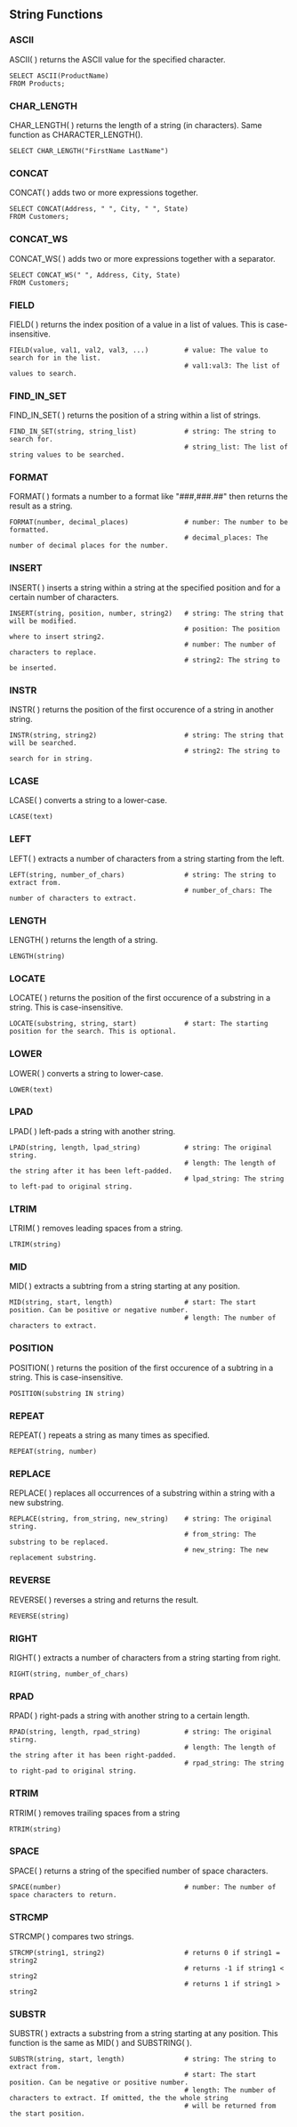 ## String Functions

### ASCII
ASCII( ) returns the ASCII value for the specified character.
```
SELECT ASCII(ProductName)
FROM Products;
```
### CHAR_LENGTH
CHAR_LENGTH( ) returns the length of a string (in characters). Same function as CHARACTER_LENGTH().
```
SELECT CHAR_LENGTH("FirstName LastName")
```
### CONCAT
CONCAT( ) adds two or more expressions together.
```
SELECT CONCAT(Address, " ", City, " ", State)
FROM Customers;
```
### CONCAT_WS
CONCAT_WS( ) adds two or more expressions together with a separator.
```
SELECT CONCAT_WS(" ", Address, City, State)
FROM Customers;
```
### FIELD
FIELD( ) returns the index position of a value in a list of values. This is case-insensitive.
```
FIELD(value, val1, val2, val3, ...)         # value: The value to search for in the list.
                                            # val1:val3: The list of values to search.
```
### FIND_IN_SET
FIND_IN_SET( ) returns the position of a string within a list of strings.
```
FIND_IN_SET(string, string_list)            # string: The string to search for.
                                            # string_list: The list of string values to be searched.
```
### FORMAT
FORMAT( ) formats a number to a format like "###,###.##" then returns the result as a string.
```
FORMAT(number, decimal_places)              # number: The number to be formatted.
                                            # decimal_places: The number of decimal places for the number.
```
### INSERT
INSERT( ) inserts a string within a string at the specified position and for a certain number of characters.
```
INSERT(string, position, number, string2)   # string: The string that will be modified.
                                            # position: The position where to insert string2.
                                            # number: The number of characters to replace.
                                            # string2: The string to be inserted.
```
### INSTR
INSTR( ) returns the position of the first occurence of a string in another string.
```
INSTR(string, string2)                      # string: The string that will be searched.
                                            # string2: The string to search for in string.
```
### LCASE
LCASE( ) converts a string to a lower-case.
```
LCASE(text)
```
### LEFT
LEFT( ) extracts a number of characters from a string starting from the left.
```
LEFT(string, number_of_chars)               # string: The string to extract from.
                                            # number_of_chars: The number of characters to extract.
```
### LENGTH
LENGTH( ) returns the length of a string.
```
LENGTH(string)
```
### LOCATE
LOCATE( ) returns the position of the first occurence of a substring in a string. This is case-insensitive.
```
LOCATE(substring, string, start)            # start: The starting position for the search. This is optional.
```
### LOWER
LOWER( ) converts a string to lower-case.
```
LOWER(text)
```
### LPAD
LPAD( ) left-pads a string with another string.
```
LPAD(string, length, lpad_string)           # string: The original string.
                                            # length: The length of the string after it has been left-padded.
                                            # lpad_string: The string to left-pad to original string.
```
### LTRIM
LTRIM( ) removes leading spaces from a string.
```
LTRIM(string)
```
### MID
MID( ) extracts a subtring from a string starting at any position.
```
MID(string, start, length)                  # start: The start position. Can be positive or negative number.
                                            # length: The number of characters to extract.
```
### POSITION
POSITION( ) returns the position of the first occurence of a subtring in a string. This is case-insensitive.
```
POSITION(substring IN string)
```
### REPEAT
REPEAT( ) repeats a string as many times as specified.
```
REPEAT(string, number)
```
### REPLACE
REPLACE( ) replaces all occurrences of a substring within a string with a new substring.
```
REPLACE(string, from_string, new_string)    # string: The original string.
                                            # from_string: The substring to be replaced.
                                            # new_string: The new replacement substring.
```
### REVERSE
REVERSE( ) reverses a string and returns the result.
```
REVERSE(string)
```
### RIGHT
RIGHT( ) extracts a number of characters from a string starting from right.
```
RIGHT(string, number_of_chars)
```
### RPAD
RPAD( ) right-pads a string with another string to a certain length.
```
RPAD(string, length, rpad_string)           # string: The original stirng.
                                            # length: The length of the string after it has been right-padded.
                                            # rpad_string: The string to right-pad to original string.
```
### RTRIM
RTRIM( ) removes trailing spaces from a string
```
RTRIM(string)
```
### SPACE
SPACE( ) returns a string of the specified number of space characters.
```
SPACE(number)                               # number: The number of space characters to return.
```
### STRCMP
STRCMP( ) compares two strings.
```
STRCMP(string1, string2)                    # returns 0 if string1 = string2
                                            # returns -1 if string1 < string2
                                            # returns 1 if string1 > string2
```
### SUBSTR
SUBSTR( ) extracts a substring from a string starting at any position. This function is the same as MID( ) and SUBSTRING( ).
```
SUBSTR(string, start, length)               # string: The string to extract from.
                                            # start: The start position. Can be negative or positive number.
                                            # length: The number of characters to extract. If omitted, the the whole string
                                            # will be returned from the start position.
```
